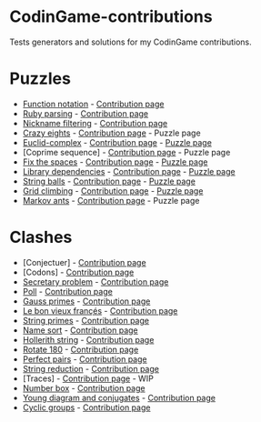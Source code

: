 # CodinGame-contributions
Tests generators and solutions for my CodinGame contributions.

# Puzzles
* [Function notation](./function-notation) - [Contribution page](https://www.codingame.com/contribute/view/67467b18360c683de95549e76097154928a90)
* [Ruby parsing](./ruby-parsing) - [Contribution page](https://www.codingame.com/contribute/view/6251794e1491f5d392a7a064773157491ba4a)
* [Nickname filtering](./nickname-filtering) - [Contribution page](https://www.codingame.com/contribute/view/5832652f1a152c2fe38e96f41c636aeab13e2)
* [Crazy eights](./crazy-eights) - [Contribution page](https://www.codingame.com/contribute/view/56511956a5b4169dca1558a19400027bbc134) - Puzzle page
* [Euclid-complex](./euclid-complex) - [Contribution page](https://www.codingame.com/contribute/view/52518e3c281414497c4f1f13bc85c49c42785) - [Puzzle page](https://www.codingame.com/training/easy/euclids-algorithm-with-complex-numbers)
* [Coprime sequence] - [Contribution page](https://www.codingame.com/contribute/view/50703f8ba46dd4c2eef6629d8d867f14527ed) - Puzzle page
* [Fix the spaces](./fix-the-spaces) - [Contribution page](https://www.codingame.com/contribute/view/46053956831b4324bf2a6e36521916e52a727) - [Puzzle page](https://www.codingame.com/training/medium/fix-the-spaces)
* [Library dependencies](./library-dependencies) - [Contribution page](https://www.codingame.com/contribute/view/439391d1962cacc9a04e76f932b8fc7f43816) - [Puzzle page](https://www.codingame.com/training/medium/library-dependencies)
* [String balls](./string-balls) - [Contribution page](https://www.codingame.com/contribute/view/388573d78acaeca9e34861401284ecfbe5447) - [Puzzle page](https://www.codingame.com/training/medium/string-balls)
* [Grid climbing](./grid-climbing) - [Contribution page](https://www.codingame.com/contribute/view/29649c6f594e71b69c8ca2567c8acfa06e207) - [Puzzle page](https://www.codingame.com/training/hard/grid-climbing)
* [Markov ants](./markov-ants) - [Contribution page](https://www.codingame.com/contribute/view/216638ec81ba9a5dd2105b22ad2de62d3e2df) - Puzzle page

# Clashes
* [Conjectuer] - [Contribution page](https://www.codingame.com/contribute/view/7040402a6fe461068f5cf5296607c184d043a)
* [Codons] - [Contribution page](https://www.codingame.com/contribute/view/700438e1d37d9c816b05acdd59782dddbbfef)
* [Secretary problem](./clash/secretary-problem) - [Contribution page](https://www.codingame.com/contribute/view/604712d9661c87c342f9ab9013d35c76068ea)
* [Poll](./clash/poll) - [Contribution page](https://www.codingame.com/contribute/view/59613d02d032fc416f1cbadb39dc79d271194)
* [Gauss primes](./clash/gauss-primes) - [Contribution page](https://www.codingame.com/contribute/view/554552a272a49fb873235502d28fcc12939c7)
* [Le bon vieux françés](./clash/french) - [Contribution page](https://www.codingame.com/contribute/view/43379dd82c3d9ac24ac2b9eb3cf8868ddf4f8)
* [String primes](./clash/string-primes) - [Contribution page](https://www.codingame.com/contribute/view/41661416a26fca8dc6d6de2edf9bc7addc318)
* [Name sort](./clash/namesort) - [Contribution page](https://www.codingame.com/contribute/view/40772d3102acd1dfe76e3dc05b59a34c24014)
* [Hollerith string](./clash/hollerith) - [Contribution page](https://www.codingame.com/contribute/view/36151a029b6cad971b52d02bfbd8f560e54ad)
* [Rotate 180](./clash/rotate-180) - [Contribution page](https://www.codingame.com/contribute/view/33642ff63f478245c3e3dfaad3d8692d41dc8)
* [Perfect pairs](./clash/perfect-pairs) - [Contribution page](https://www.codingame.com/contribute/view/32586d50d0adfec06f6269a4358bcb652a789)
* [String reduction](./clash/string-reduction) - [Contribution page](https://www.codingame.com/contribute/view/2856067338ee8581a52298bc586000de4097a)
* [Traces] - [Contribution page](https://www.codingame.com/contribute/view/249973095c453ec010fe09b6c2d6c8692fdb9) - WIP
* [Number box](./clash/number-box) - [Contribution page](https://www.codingame.com/contribute/view/242372eba72a892f31afef510eb04f01343af)
* [Young diagram and conjugates](./clash/young-diagram) - [Contribution page](https://www.codingame.com/contribute/view/206742cbca985d49050b0e708d9bf432e8d6e)
* [Cyclic groups](./clash/cyclic-groups) - [Contribution page](https://www.codingame.com/contribute/view/14733a0fd6e257f9020bd21b6c9b25b17327a)
